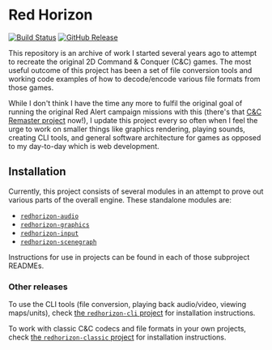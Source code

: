 
Red Horizon
===========

[![Build Status](https://github.com/ultraq/redhorizon/actions/workflows/build.yml/badge.svg)](https://github.com/ultraq/redhorizon/actions)
[![GitHub Release](https://img.shields.io/github/release/ultraq/redhorizon.svg?maxAge=3600)](https://github.com/ultraq/redhorizon/releases/latest)

This repository is an archive of work I started several years ago to attempt to
recreate the original 2D Command & Conquer (C&C) games. The most useful outcome
of this project has been a set of file conversion tools and working code
examples of how to decode/encode various file formats from those games.

While I don't think I have the time any more to fulfil the original goal of
running the original Red Alert campaign missions with this (there's that [C&C
Remaster project](https://www.ea.com/en-gb/games/command-and-conquer/command-and-conquer-remastered)
now!), I update this project every so often when I feel the urge to work on
smaller things like graphics rendering, playing sounds, creating CLI tools, and
general software architecture for games as opposed to my day-to-day which is web
development.


Installation
------------

Currently, this project consists of several modules in an attempt to prove out
various parts of the overall engine. These standalone modules are:

 - [`redhorizon-audio`](redhorizon-audio)
 - [`redhorizon-graphics`](redhorizon-graphics)
 - [`redhorizon-input`](redhorizon-input)
 - [`redhorizon-scenegraph`](redhorizon-scenegraph)

Instructions for use in projects can be found in each of those subproject
READMEs.

### Other releases

To use the CLI tools (file conversion, playing back audio/video, viewing
maps/units), check [the `redhorizon-cli` project](redhorizon-cli) for
installation instructions.

To work with classic C&C codecs and file formats in your own projects, check
[the `redhorizon-classic` project](redhorizon-classic) for installation
instructions.
